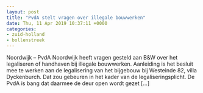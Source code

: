 ```yaml
---
layout: post
title: "PvdA stelt vragen over illegale bouwwerken"
date: Thu, 11 Apr 2019 10:37:11 +0000
categories: 
- zuid-holland 
- bollenstreek 
---
```


Noordwijk &#8211; PvdA Noordwijk heeft vragen gesteld aan B&#38;W over het legaliseren of handhaven bij illegale bouwwerken. Aanleiding is het besluit mee te werken aan de legalisering van het bijgebouw bij Westeinde 82, villa Dyckenburch. Dat zou gebeuren in het kader van de legaliseringsplicht. De PvdA is bang dat daarmee de deur open wordt gezet [&#8230;]
